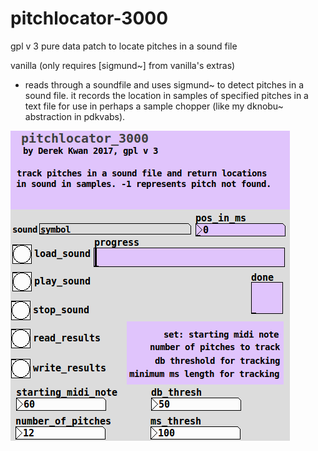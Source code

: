 # pitchlocator-3000
gpl v 3 pure data patch to locate pitches in a sound file

vanilla (only requires [sigmund~] from vanilla's extras)

- reads through a soundfile and uses sigmund~ to detect pitches in a sound file. it records the location in samples of specified pitches in a text file for use in perhaps a sample chopper (like my dknobu~ abstraction in pdkvabs).

![screenshot](plocator-3k.png)
